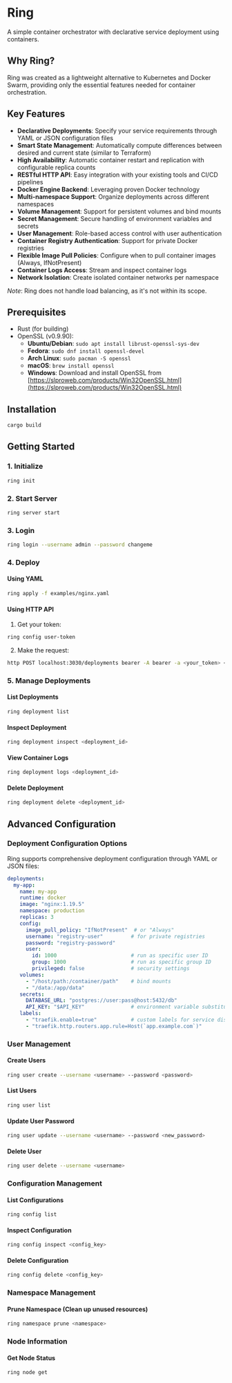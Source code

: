 # Ring

A simple container orchestrator with declarative service deployment using containers.

## Why Ring?

Ring was created as a lightweight alternative to Kubernetes and Docker Swarm, providing only the essential features needed for container orchestration.

## Key Features

- **Declarative Deployments**: Specify your service requirements through YAML or JSON configuration files
- **Smart State Management**: Automatically compute differences between desired and current state (similar to Terraform)
- **High Availability**: Automatic container restart and replication with configurable replica counts
- **RESTful HTTP API**: Easy integration with your existing tools and CI/CD pipelines
- **Docker Engine Backend**: Leveraging proven Docker technology
- **Multi-namespace Support**: Organize deployments across different namespaces
- **Volume Management**: Support for persistent volumes and bind mounts
- **Secret Management**: Secure handling of environment variables and secrets
- **User Management**: Role-based access control with user authentication
- **Container Registry Authentication**: Support for private Docker registries
- **Flexible Image Pull Policies**: Configure when to pull container images (Always, IfNotPresent)
- **Container Logs Access**: Stream and inspect container logs
- **Network Isolation**: Create isolated container networks per namespace

*Note*: Ring does not handle load balancing, as it's not within its scope.

## Prerequisites

- Rust (for building)
- OpenSSL (v0.9.90):
    - **Ubuntu/Debian**: `sudo apt install librust-openssl-sys-dev`
    - **Fedora**: `sudo dnf install openssl-devel`
    - **Arch Linux**: `sudo pacman -S openssl`
    - **macOS**: `brew install openssl`
    - **Windows**: Download and install OpenSSL from [https://slproweb.com/products/Win32OpenSSL.html](https://slproweb.com/products/Win32OpenSSL.html)

## Installation

```bash
cargo build
```

## Getting Started

### 1. Initialize

```bash
ring init
```

### 2. Start Server

```bash
ring server start
```

### 3. Login

```bash
ring login --username admin --password changeme
```

### 4. Deploy

#### Using YAML
```bash
ring apply -f examples/nginx.yaml
```

#### Using HTTP API
1. Get your token:
```bash
ring config user-token
```

2. Make the request:
```bash
http POST localhost:3030/deployments bearer -A bearer -a <your_token> < examples/nginx.json
```

### 5. Manage Deployments

#### List Deployments
```bash
ring deployment list
```

#### Inspect Deployment
```bash
ring deployment inspect <deployment_id>
```

#### View Container Logs
```bash
ring deployment logs <deployment_id>
```

#### Delete Deployment
```bash
ring deployment delete <deployment_id>
```

## Advanced Configuration

### Deployment Configuration Options

Ring supports comprehensive deployment configuration through YAML or JSON files:

```yaml
deployments:
  my-app:
    name: my-app
    runtime: docker
    image: "nginx:1.19.5"
    namespace: production
    replicas: 3
    config:
      image_pull_policy: "IfNotPresent"  # or "Always"
      username: "registry-user"         # for private registries
      password: "registry-password"
      user:
        id: 1000                        # run as specific user ID
        group: 1000                     # run as specific group ID
        privileged: false               # security settings
    volumes:
      - "/host/path:/container/path"    # bind mounts
      - "/data:/app/data"
    secrets:
      DATABASE_URL: "postgres://user:pass@host:5432/db"
      API_KEY: "$API_KEY"               # environment variable substitution
    labels:
      - "traefik.enable=true"           # custom labels for service discovery
      - "traefik.http.routers.app.rule=Host(`app.example.com`)"
```

### User Management

#### Create Users
```bash
ring user create --username <username> --password <password>
```

#### List Users
```bash
ring user list
```

#### Update User Password
```bash
ring user update --username <username> --password <new_password>
```

#### Delete User
```bash
ring user delete --username <username>
```

### Configuration Management

#### List Configurations
```bash
ring config list
```

#### Inspect Configuration
```bash
ring config inspect <config_key>
```

#### Delete Configuration
```bash
ring config delete <config_key>
```

### Namespace Management

#### Prune Namespace (Clean up unused resources)
```bash
ring namespace prune <namespace>
```

### Node Information

#### Get Node Status
```bash
ring node get
```
